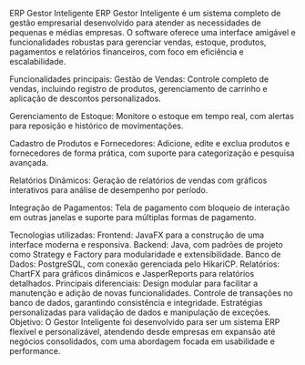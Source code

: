 ERP Gestor Inteligente
ERP Gestor Inteligente é um sistema completo de gestão empresarial desenvolvido para atender as necessidades de pequenas e médias empresas. O software oferece uma interface amigável e funcionalidades robustas para gerenciar vendas, estoque, produtos, pagamentos e relatórios financeiros, com foco em eficiência e escalabilidade.

Funcionalidades principais:
Gestão de Vendas:
Controle completo de vendas, incluindo registro de produtos, gerenciamento de carrinho e aplicação de descontos personalizados.

Gerenciamento de Estoque:
Monitore o estoque em tempo real, com alertas para reposição e histórico de movimentações.

Cadastro de Produtos e Fornecedores:
Adicione, edite e exclua produtos e fornecedores de forma prática, com suporte para categorização e pesquisa avançada.

Relatórios Dinâmicos:
Geração de relatórios de vendas com gráficos interativos para análise de desempenho por período.

Integração de Pagamentos:
Tela de pagamento com bloqueio de interação em outras janelas e suporte para múltiplas formas de pagamento.

Tecnologias utilizadas:
Frontend: JavaFX para a construção de uma interface moderna e responsiva.
Backend: Java, com padrões de projeto como Strategy e Factory para modularidade e extensibilidade.
Banco de Dados: PostgreSQL, com conexão gerenciada pelo HikariCP.
Relatórios: ChartFX para gráficos dinâmicos e JasperReports para relatórios detalhados.
Principais diferenciais:
Design modular para facilitar a manutenção e adição de novas funcionalidades.
Controle de transações no banco de dados, garantindo consistência e integridade.
Estratégias personalizadas para validação de dados e manipulação de exceções.
Objetivo:
O Gestor Inteligente foi desenvolvido para ser um sistema ERP flexível e personalizável, atendendo desde empresas em expansão até negócios consolidados, com uma abordagem focada em usabilidade e performance.
